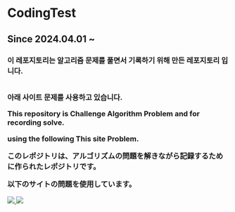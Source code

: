 # CodingTest
<h2>Since 2024.04.01 ~ </h2>

<h3>
이 레포지토리는 알고리즘 문제를 풀면서 기록하기 위해 만든 레포지토리 입니다.<br></br>

아래 사이트 문제를 사용하고 있습니다.


This repository is Challenge Algorithm Problem and for recording solve.

using the following This site Problem.


このレポジトリは、アルゴリズムの問題を解きながら記録するために作られたレポジトリです。

以下のサイトの問題を使用しています。
</h3>

<a href="https://www.acmicpc.net"><img src="https://github.com/JH-Ko76/CodingTest/assets/72744580/8075dfd8-bb30-485c-8578-96ba2da90b7f"/> </a>
<a href="https://programmers.co.kr"><img src="https://github.com/JH-Ko76/CodingTest/assets/72744580/74ecbcce-5cf0-4dc0-b757-9ddb910ced88"/> </a>

